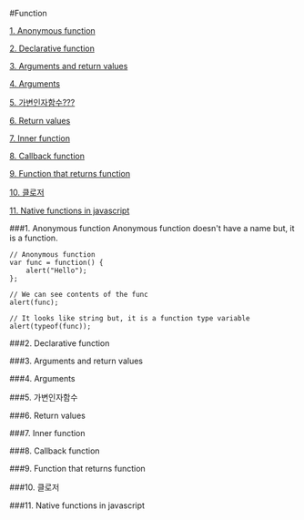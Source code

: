 #Function

[1. Anonymous function](#1-anonymous-function)

[2. Declarative function](#2-declarative-function)

[3. Arguments and return values](#3-arguments-and-return-values)

[4. Arguments](#4-arguments)

[5. 가변인자함수???](#5-가변인자함수???)

[6. Return values](#6-return-values)

[7. Inner function](#7-inner-function)

[8. Callback function](#8-callback-function)

[9. Function that returns function](#9-function-that-returns-function)

[10. 클로저](#10-클로저)

[11. Native functions in javascript](#11-native-functions-in-javascript)

###1. Anonymous function
Anonymous function doesn't have a name but, it is a function.

```
// Anonymous function
var func = function() { 	
	alert("Hello");
};

// We can see contents of the func
alert(func);

// It looks like string but, it is a function type variable
alert(typeof(func));

```

###2. Declarative function

###3. Arguments and return values

###4. Arguments

###5. 가변인자함수

###6. Return values

###7. Inner function

###8. Callback function

###9. Function that returns function

###10. 클로저

###11. Native functions in javascript

